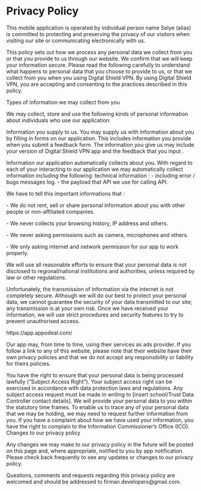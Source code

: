 
<h1>Privacy Policy</h1>

<p>
    This mobile application is operated by individual person name Selye (alias) is committed to protecting and preserving the privacy of our visitors when visiting our site or communicating electronically with us.
</p>

<p>
    This policy sets out how we process any personal data we collect from you or that you provide to us through our website. We confirm that we will keep your information secure. Please read the following carefully to understand what happens to personal data that you choose to provide to us, or that we collect from you when you using Digital Shield VPN. By using Digital Shield VPN, you are accepting and consenting to the practices described in this policy.
</p>

<p>
Types of information we may collect from you

We may collect, store and use the following kinds of personal information about individuals who use our application:

Information you supply to us. You may supply us with information about you by filling in forms on our application. This includes information you provide when you submit a feedback form. The information you give us may include your version of Digital Shield VPN app and the feedback that you input .

Information our application automatically collects about you. With regard to each of your interacting to our application we may automatically collect information including the following:
    technical information :
    - including error / bugs messages log. 
    - the payload that API we use for calling API.
</p>
<p>
We have to tell this important informations that :
</p>
<p>
- We do not rent, sell or share personal information about you with other people or non-affiliated companies.
</p>
<p>
- We never collects your browsing history, IP address and others.
</p>
<p>
- We never asking permissions such as camera, microphones and others.
</p>
<p>
- We only asking internet and network permission for our app to work properly.
</p>
<p>
We will use all reasonable efforts to ensure that your personal data is not disclosed to regional/national institutions and authorities, unless required by law or other regulations.
</p>
<p>
Unfortunately, the transmission of information via the internet is not completely secure. Although we will do our best to protect your personal data, we cannot guarantee the security of your data transmitted to our site; any transmission is at your own risk. Once we have received your information, we will use strict procedures and security features to try to prevent unauthorised access.
</p>
<p>
https://app.appodeal.com/
</p>
<p>
Our app may, from time to time, using their services as ads provider. If you follow a link to any of this website, please note that their website have their own privacy policies and that we do not accept any responsibility or liability for theirs policies.
</p>
<p>
You have the right to ensure that your personal data is being processed lawfully (“Subject Access Right”). Your subject access right can be exercised in accordance with data protection laws and regulations. Any subject access request must be made in writing to [insert school/Trust Data Controller contact details]. We will provide your personal data to you within the statutory time frames. To enable us to trace any of your personal data that we may be holding, we may need to request further information from you. If you have a complaint about how we have used your information, you have the right to complain to the Information Commissioner’s Office (ICO).
Changes to our privacy policy
</p>
<p>
Any changes we may make to our privacy policy in the future will be posted on this page and, where appropriate, notified to you by app notification. Please check back frequently to see any updates or changes to our privacy policy.
</p>
<p>
Questions, comments and requests regarding this privacy policy are welcomed and should be addressed to firman.developers@gmail.com.
</p>